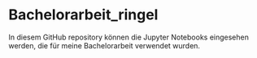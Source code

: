 # Bachelorarbeit_ringel
In diesem GitHub repository können die Jupyter Notebooks eingesehen werden, die für meine Bachelorarbeit verwendet wurden.
